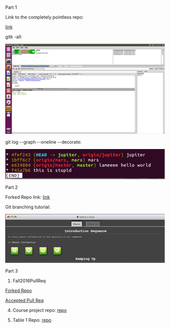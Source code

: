 Part 1

Link to the completely pointless repo:

[link](https://github.com/MarkWesterhoff/lab3part1)


gitk -all:

![alt text](https://github.com/MarkWesterhoff/CSCI-2960-Labs/blob/master/lab3/part1branches_1.png "gitk")


git log --graph --oneline --decorate:

![alt text](https://github.com/MarkWesterhoff/CSCI-2960-Labs/blob/master/lab3/part1branches_2.png "git log")




Part 2

Forked Repo link:
[link](https://github.com/MarkWesterhoff/Spoon-Knife.git)


Git branching tutorial:

![alt text](https://github.com/MarkWesterhoff/CSCI-2960-Labs/blob/master/lab3/part2tutorial.png "git log")




Part 3

1. Fall2016PullReq

[Forked Repo](https://github.com/MarkWesterhoff/Fall2016PullReq)

[Accepted Pull Req](https://github.com/mskmoorthy/Fall2016PullReq/blob/master/MarkWesterhoff.md)


4. Course project repo:
[repo](https://github.com/MarkWesterhoff/courseproject)



5. Table 1 Repo:
[repo](https://github.com/mmetro/Story-Fall2016/tree/Table1)

